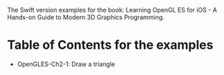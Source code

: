 The Swift version examples for the book: Learning OpenGL ES for iOS - A Hands-on Guide to Modern 3D Graphics Programming.

# Table of Contents for the examples
* OpenGLES-Ch2-1: Draw a triangle
